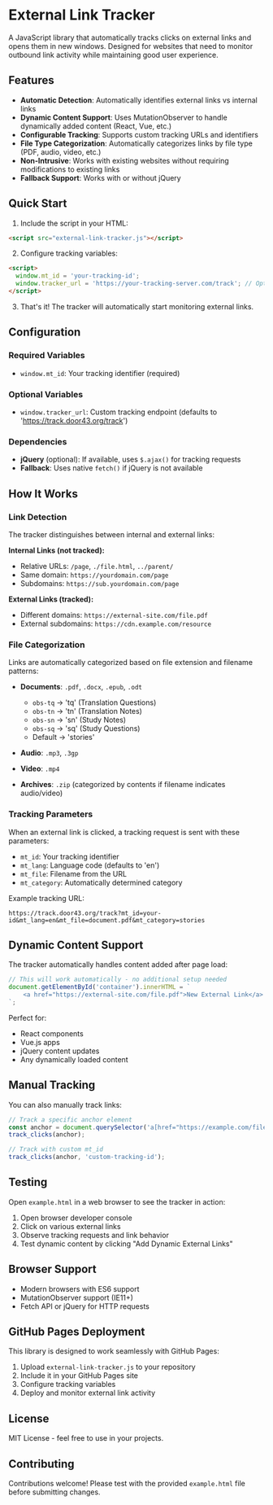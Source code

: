 # External Link Tracker

A JavaScript library that automatically tracks clicks on external links and opens them in new windows. Designed for websites that need to monitor outbound link activity while maintaining good user experience.

## Features

- **Automatic Detection**: Automatically identifies external links vs internal links
- **Dynamic Content Support**: Uses MutationObserver to handle dynamically added content (React, Vue, etc.)
- **Configurable Tracking**: Supports custom tracking URLs and identifiers
- **File Type Categorization**: Automatically categorizes links by file type (PDF, audio, video, etc.)
- **Non-Intrusive**: Works with existing websites without requiring modifications to existing links
- **Fallback Support**: Works with or without jQuery

## Quick Start

1. Include the script in your HTML:

```html
<script src="external-link-tracker.js"></script>
```

2. Configure tracking variables:

```html
<script>
  window.mt_id = 'your-tracking-id';
  window.tracker_url = 'https://your-tracking-server.com/track'; // Optional
</script>
```

3. That's it! The tracker will automatically start monitoring external links.

## Configuration

### Required Variables

- `window.mt_id`: Your tracking identifier (required)

### Optional Variables

- `window.tracker_url`: Custom tracking endpoint (defaults to 'https://track.door43.org/track')

### Dependencies

- **jQuery** (optional): If available, uses `$.ajax()` for tracking requests
- **Fallback**: Uses native `fetch()` if jQuery is not available

## How It Works

### Link Detection

The tracker distinguishes between internal and external links:

**Internal Links (not tracked):**

- Relative URLs: `/page`, `./file.html`, `../parent/`
- Same domain: `https://yourdomain.com/page`
- Subdomains: `https://sub.yourdomain.com/page`

**External Links (tracked):**

- Different domains: `https://external-site.com/file.pdf`
- External subdomains: `https://cdn.example.com/resource`

### File Categorization

Links are automatically categorized based on file extension and filename patterns:

- **Documents**: `.pdf`, `.docx`, `.epub`, `.odt`

  - `obs-tq` → 'tq' (Translation Questions)
  - `obs-tn` → 'tn' (Translation Notes)
  - `obs-sn` → 'sn' (Study Notes)
  - `obs-sq` → 'sq' (Study Questions)
  - Default → 'stories'

- **Audio**: `.mp3`, `.3gp`
- **Video**: `.mp4`
- **Archives**: `.zip` (categorized by contents if filename indicates audio/video)

### Tracking Parameters

When an external link is clicked, a tracking request is sent with these parameters:

- `mt_id`: Your tracking identifier
- `mt_lang`: Language code (defaults to 'en')
- `mt_file`: Filename from the URL
- `mt_category`: Automatically determined category

Example tracking URL:

```
https://track.door43.org/track?mt_id=your-id&mt_lang=en&mt_file=document.pdf&mt_category=stories
```

## Dynamic Content Support

The tracker automatically handles content added after page load:

```javascript
// This will work automatically - no additional setup needed
document.getElementById('container').innerHTML = `
    <a href="https://external-site.com/file.pdf">New External Link</a>
`;
```

Perfect for:

- React components
- Vue.js apps
- jQuery content updates
- Any dynamically loaded content

## Manual Tracking

You can also manually track links:

```javascript
// Track a specific anchor element
const anchor = document.querySelector('a[href="https://example.com/file.pdf"]');
track_clicks(anchor);

// Track with custom mt_id
track_clicks(anchor, 'custom-tracking-id');
```

## Testing

Open `example.html` in a web browser to see the tracker in action:

1. Open browser developer console
2. Click on various external links
3. Observe tracking requests and link behavior
4. Test dynamic content by clicking "Add Dynamic External Links"

## Browser Support

- Modern browsers with ES6 support
- MutationObserver support (IE11+)
- Fetch API or jQuery for HTTP requests

## GitHub Pages Deployment

This library is designed to work seamlessly with GitHub Pages:

1. Upload `external-link-tracker.js` to your repository
2. Include it in your GitHub Pages site
3. Configure tracking variables
4. Deploy and monitor external link activity

## License

MIT License - feel free to use in your projects.

## Contributing

Contributions welcome! Please test with the provided `example.html` file before submitting changes.
